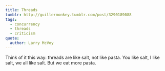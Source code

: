 ```yaml
---
title: Threads
tumblr: http://guillermonkey.tumblr.com/post/3290189088
tags:
  - concurrency
  - threads
  - criticism
quote:
  author: Larry McVoy
---
```


Think of it this way: threads are like salt, not like pasta. You like salt, I like salt, we all like salt. But we eat more pasta.
